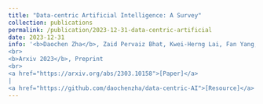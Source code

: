 ```yaml
---
title: "Data-centric Artificial Intelligence: A Survey"
collection: publications
permalink: /publication/2023-12-31-data-centric-artificial
date: 2023-12-31
info: '<b>Daochen Zha</b>, Zaid Pervaiz Bhat, Kwei-Herng Lai, Fan Yang, Zhimeng Jiang, Shaochen Zhong, Xia Hu
<br>
<b>Arxiv 2023</b>, Preprint
<br>
<a href="https://arxiv.org/abs/2303.10158">[Paper]</a>
|
<a href="https://github.com/daochenzha/data-centric-AI">[Resource]</a>'
---
```

